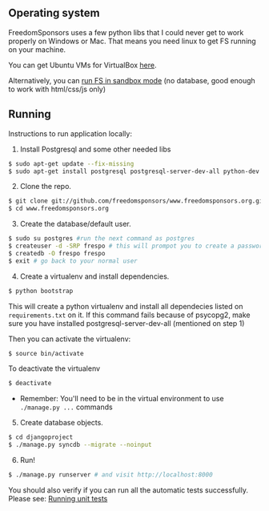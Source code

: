 ## Operating system

FreedomSponsors uses a few python libs that I could never get to work properly on Windows or Mac.
That means you need linux to get FS running on your machine.

You can get Ubuntu VMs for VirtualBox [here](http://virtualboxes.org/images/ubuntu/). 

Alternatively, you can [run FS in sandbox mode](https://github.com/freedomsponsors/www.freedomsponsors.org/blob/master/doc/windows.md) (no database, good enough to work with html/css/js only)

## Running

Instructions to run application locally:

1. Install Postgresql and some other needed libs

  ```bash
  $ sudo apt-get update --fix-missing
  $ sudo apt-get install postgresql postgresql-server-dev-all python-dev python-lxml libxslt-dev libpq-dev
  ```

2. Clone the repo.

```bash
$ git clone git://github.com/freedomsponsors/www.freedomsponsors.org.git
$ cd www.freedomsponsors.org
```

3. Create the database/default user.
  
```bash
$ sudo su postgres #run the next command as postgres
$ createuser -d -SRP frespo # this will prompot you to create a password (just use frespo for now)
$ createdb -O frespo frespo
$ exit # go back to your normal user
```

4. Create a virtualenv and install dependencies.

```bash
$ python bootstrap
```

This will create a python virtualenv and install all dependecies listed on `requirements.txt` on it.
If this command fails because of psycopg2, make sure you have installed postgresql-server-dev-all (mentioned on step 1)

Then you can activate the virtualenv:

```bash
$ source bin/activate
```

To deactivate the virtualenv

```bash
$ deactivate
```

* Remember: You'll need to be in the virtual environment to use `./manage.py ...` commands

5. Create database objects.

```bash  
$ cd djangoproject
$ ./manage.py syncdb --migrate --noinput
```

6. Run!

```bash
$ ./manage.py runserver # and visit http://localhost:8000
```

You should also verify if you can run all the automatic tests successfully.
Please see: [Running unit tests](http://github.com/freedomsponsors/www.freedomsponsors.org/blob/master/doc/testing.md)
